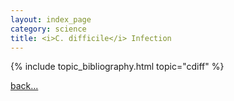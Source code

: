 ```yaml
---
layout: index_page
category: science
title: <i>C. difficile</i> Infection
---
```


{% include topic_bibliography.html topic="cdiff" %}

[back...](/science)
